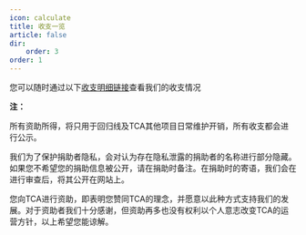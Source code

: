 ```yaml
---
icon: calculate
title: 收支一览
article: false
dir:
    order: 3
order: 1
---
```


<!-- more -->

您可以随时通过以下[收支明细链接](https://yigeyigeren-my.sharepoint.com/:x:/g/personal/repository_yigeyigeren_onmicrosoft_com/EUqkP98nqrBKtKAXTmRnHIIBRZU8DcTzZy8jlQMqt9a5HQ?e=VB6POT)查看我们的收支情况

**注：**

所有资助所得，将只用于回归线及TCA其他项目日常维护开销，所有收支都会进行公示。

我们为了保护捐助者隐私，会对认为存在隐私泄露的捐助者的名称进行部分隐藏。如果您不希望您的捐助信息被公开，请在捐助时备注。在捐助时的寄语，我们会在进行审查后，将其公开在网站上。

您向TCA进行资助，即表明您赞同TCA的理念，并愿意以此种方式支持我们的发展。对于资助者我们十分感谢，但资助再多也没有权利以个人意志改变TCA的运营方针，以上希望您能谅解。

<eod />
